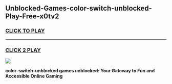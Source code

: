 
## Unblocked-Games-color-switch-unblocked-Play-Free-x0tv2
<h3>
<a href="https://premium76.site?title=color-switch-unblocked&ref=23A">CLICK TO PLAY</a></h3>
<hr>

<h3>
<a href="https://premium76.site?title=color-switch-unblocked&ref=23A">CLICK 2 PLAY</a>
  
</h3>

<a href="https://premium76.site?title=color-switch-unblocked&ref=23A"><img src="https://clearcache.store/games.png"></a>


**color-switch-unblocked games unblocked: Your Gateway to Fun and Accessible Online Gaming**
